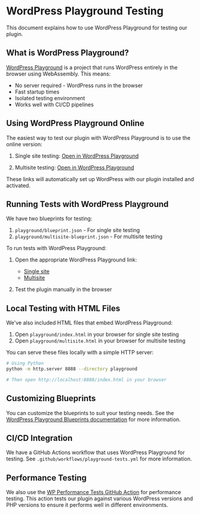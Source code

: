 # WordPress Playground Testing

This document explains how to use WordPress Playground for testing our plugin.

## What is WordPress Playground?

[WordPress Playground](https://wordpress.org/playground/) is a project that runs WordPress entirely in the browser using WebAssembly. This means:

* No server required - WordPress runs in the browser
* Fast startup times
* Isolated testing environment
* Works well with CI/CD pipelines

## Using WordPress Playground Online

The easiest way to test our plugin with WordPress Playground is to use the online version:

1. Single site testing: [Open in WordPress Playground](https://playground.wordpress.net/?blueprint-url=https://raw.githubusercontent.com/wpallstars/wp-plugin-starter-template-for-ai-coding/feature/testing-framework/playground/blueprint.json&_t=4)

2. Multisite testing: [Open in WordPress Playground](https://playground.wordpress.net/?blueprint-url=https://raw.githubusercontent.com/wpallstars/wp-plugin-starter-template-for-ai-coding/feature/testing-framework/playground/multisite-blueprint.json&_t=8)

These links will automatically set up WordPress with our plugin installed and activated.

## Running Tests with WordPress Playground

We have two blueprints for testing:

1. `playground/blueprint.json` - For single site testing
2. `playground/multisite-blueprint.json` - For multisite testing

To run tests with WordPress Playground:

1. Open the appropriate WordPress Playground link:
   - [Single site](https://playground.wordpress.net/?blueprint-url=https://raw.githubusercontent.com/wpallstars/wp-plugin-starter-template-for-ai-coding/feature/testing-framework/playground/blueprint.json&_t=4)
   - [Multisite](https://playground.wordpress.net/?blueprint-url=https://raw.githubusercontent.com/wpallstars/wp-plugin-starter-template-for-ai-coding/feature/testing-framework/playground/multisite-blueprint.json&_t=8)

2. Test the plugin manually in the browser

## Local Testing with HTML Files

We've also included HTML files that embed WordPress Playground:

1. Open `playground/index.html` in your browser for single site testing
2. Open `playground/multisite.html` in your browser for multisite testing

You can serve these files locally with a simple HTTP server:

```bash
# Using Python
python -m http.server 8888 --directory playground

# Then open http://localhost:8888/index.html in your browser
```

## Customizing Blueprints

You can customize the blueprints to suit your testing needs. See the [WordPress Playground Blueprints documentation](https://wordpress.github.io/wordpress-playground/blueprints/) for more information.

## CI/CD Integration

We have a GitHub Actions workflow that uses WordPress Playground for testing. See `.github/workflows/playground-tests.yml` for more information.

## Performance Testing

We also use the [WP Performance Tests GitHub Action](https://github.com/marketplace/actions/wp-performance-tests) for performance testing. This action tests our plugin against various WordPress versions and PHP versions to ensure it performs well in different environments.
